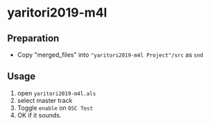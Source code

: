 # yaritori2019-m4l
## Preparation
- Copy "merged_files" into `"yaritori2019-m4l Project"/src` as `snd`

## Usage
1. open `yaritori2019-m4l.als`
2. select master track
3. Toggle `enable` on `OSC Test`
4. OK if it sounds.